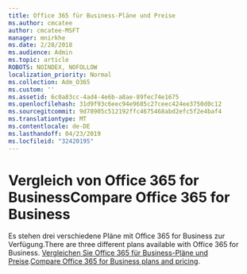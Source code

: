 ```yaml
---
title: Office 365 für Business-Pläne und Preise
ms.author: cmcatee
author: cmcatee-MSFT
manager: mnirkhe
ms.date: 2/28/2018
ms.audience: Admin
ms.topic: article
ROBOTS: NOINDEX, NOFOLLOW
localization_priority: Normal
ms.collection: Adm_O365
ms.custom: ''
ms.assetid: 6c0a83cc-4ad4-4e6b-a8ae-89fec74e1675
ms.openlocfilehash: 31d9f93c6eec94e9685c27ceec424ee3750d0c12
ms.sourcegitcommit: 9d78905c512192ffc4675468abd2efc5f2e4baf4
ms.translationtype: MT
ms.contentlocale: de-DE
ms.lasthandoff: 04/23/2019
ms.locfileid: "32420195"
---
```

# <a name="compare-office-365-for-business"></a><span data-ttu-id="0b922-102">Vergleich von Office 365 for Business</span><span class="sxs-lookup"><span data-stu-id="0b922-102">Compare Office 365 for Business</span></span>

<span data-ttu-id="0b922-103">Es stehen drei verschiedene Pläne mit Office 365 for Business zur Verfügung.</span><span class="sxs-lookup"><span data-stu-id="0b922-103">There are three different plans available with Office 365 for Business.</span></span> <span data-ttu-id="0b922-104">[Vergleichen Sie Office 365 für Business-Pläne und Preise](https://products.office.com/compare-all-microsoft-office-products?tab=2).</span><span class="sxs-lookup"><span data-stu-id="0b922-104">[Compare Office 365 for Business plans and pricing](https://products.office.com/compare-all-microsoft-office-products?tab=2).</span></span>
  

